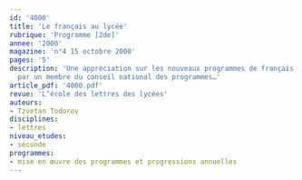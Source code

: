 ```yaml
---
id: '4000'
title: 'Le français au lycée'
rubrique: 'Programme [2de]'
annee: '2000'
magazine: 'n°4 15 octobre 2000'
pages: '5'
description: 'Une appréciation sur les nouveaux programmes de français 2000-2001
  par un membre du conseil national des programmes…'
article_pdf: '4000.pdf'
revue: 'L’école des lettres des lycées'
auteurs:
- Tzvetan Todorov
disciplines:
- lettres
niveau_etudes:
- seconde
programmes:
- mise en œuvre des programmes et progressions annuelles
---
```


